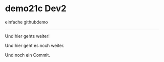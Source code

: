# demo21c Dev2
einfache githubdemo

---

Und hier gehts weiter!

Und hier geht es noch weiter.

Und noch ein Commit.

